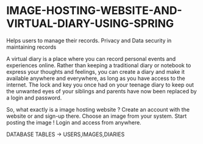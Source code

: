 # IMAGE-HOSTING-WEBSITE-AND-VIRTUAL-DIARY-USING-SPRING
Helps users to manage their records. Privacy and Data security in maintaining records


A virtual diary is a place where you can record personal events and experiences online. Rather than keeping a traditional diary or notebook to express your thoughts and feelings, you can create a diary and make it available anywhere and everywhere, as long as you have access to the internet.
The lock and key you once had on your teenage diary to keep out the unwanted eyes of your siblings and parents have now been replaced by a login and password.

So, what exactly is a image hosting website ?
Create an account with the website or and sign-up there.
Choose an image from your system.
Start posting the image !
Login and access from anywhere.

DATABASE
TABLES -> USERS,IMAGES,DIARIES
